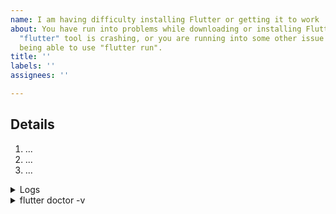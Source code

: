 ```yaml
---
name: I am having difficulty installing Flutter or getting it to work
about: You have run into problems while downloading or installing Flutter, or the
  "flutter" tool is crashing, or you are running into some other issue before even
  being able to use "flutter run".
title: ''
labels: ''
assignees: ''

---
```


<!-- Thank you for using Flutter!

     If you are looking for support, please check out our documentation
     or consider asking a question on Stack Overflow:
      * https://flutter.dev/
      * https://api.flutter.dev/
      * https://stackoverflow.com/questions/tagged/flutter?sort=frequent

     Issues directly asking for support will be closed.

     If you have found a bug or if our documentation doesn't have an answer
     to what you're looking for, then fill out the template below. Please read
     our guide to filing a bug first: https://flutter.dev/docs/resources/bug-reports
-->

## Details

<!--
     Please describe in detail the problem you are running into.
     If you have concrete steps to reproduce the problem, please list them.
-->

1. ...
2. ...
3. ...


<details>
<summary>Logs</summary>

<!--
     Include the full logs of the commands you are running between the lines
     with the backticks below. If you are running any "flutter" commands,
     please include the output of running them with "-v"; for example,
     the output of running "flutter -v create foo".
-->

```
```

</details>


<details>
<summary>flutter doctor -v</summary>

<!-- If possible, paste the output of running `flutter doctor -v` here. -->

```
```

</details>
